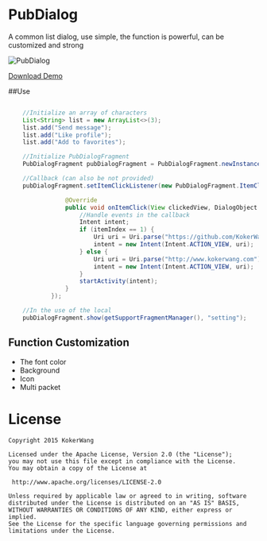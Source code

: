 # PubDialog
A common list dialog, use simple, the function is powerful, can be customized and strong

![PubDialog](https://github.com/KokerWang/PubDialog/blob/master/show_demo.gif)

[Download Demo](https://github.com/KokerWang/PubDialog/blob/master/apk/PubDialogExample-debug.apk?raw=true)

##Use

```java

	//Initialize an array of characters
	List<String> list = new ArrayList<>(3);
    list.add("Send message");
    list.add("Like profile");
    list.add("Add to favorites");

    //Initialize PubDialogFragment
    PubDialogFragment pubDialogFragment = PubDialogFragment.newInstance(list, false);

    //Callback (can also be not provided)
    pubDialogFragment.setItemClickListener(new PubDialogFragment.ItemClickListener() {

                @Override
                public void onItemClick(View clickedView, DialogObject dialogObject, int groupIndex, int itemIndex) {
                	//Handle events in the callback
                    Intent intent;
                    if (itemIndex == 1) {
                        Uri uri = Uri.parse("https://github.com/KokerWang/PubDialog");
                        intent = new Intent(Intent.ACTION_VIEW, uri);
                    } else {
                        Uri uri = Uri.parse("http://www.kokerwang.com");
                        intent = new Intent(Intent.ACTION_VIEW, uri);
                    }
                    startActivity(intent);
                }
            });

    //In the use of the local
    pubDialogFragment.show(getSupportFragmentManager(), "setting");

```
## Function Customization
* The font color
* Background
* Icon
* Multi packet

License
============

    Copyright 2015 KokerWang

	Licensed under the Apache License, Version 2.0 (the "License");
	you may not use this file except in compliance with the License.
	You may obtain a copy of the License at

     http://www.apache.org/licenses/LICENSE-2.0

	Unless required by applicable law or agreed to in writing, software
	distributed under the License is distributed on an "AS IS" BASIS,
	WITHOUT WARRANTIES OR CONDITIONS OF ANY KIND, either express or implied.
	See the License for the specific language governing permissions and
	limitations under the License.
